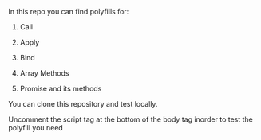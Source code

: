 In this repo you can find polyfills for:

1. Call

2. Apply

3. Bind

4. Array Methods

5. Promise and its methods

You can clone this repository and test locally.

Uncomment the script tag at the bottom of the body tag inorder to test the polyfill you need
